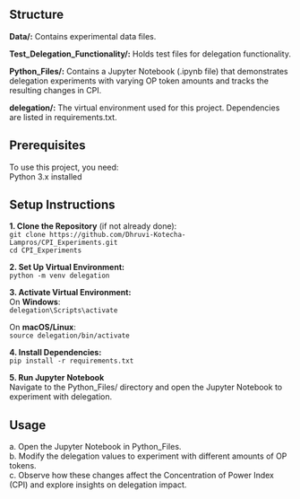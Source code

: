 ## Structure  
**Data/:** Contains experimental data files.

**Test_Delegation_Functionality/:** Holds test files for delegation functionality.

**Python_Files/:** Contains a Jupyter Notebook (.ipynb file) that demonstrates delegation experiments with varying OP token amounts and tracks the resulting changes in CPI.

**delegation/:** The virtual environment used for this project. Dependencies are listed in requirements.txt.

## Prerequisites  
To use this project, you need:  
Python 3.x installed  

## Setup Instructions  
**1. Clone the Repository** (if not already done):  
   `git clone https://github.com/Dhruvi-Kotecha-Lampros/CPI_Experiments.git`  
   `cd CPI_Experiments`  

**2. Set Up Virtual Environment:**  
   `python -m venv delegation`  

**3. Activate Virtual Environment:**  
  On **Windows**:  
    `delegation\Scripts\activate`  
    
  On **macOS/Linux**:  
    `source delegation/bin/activate`  

**4. Install Dependencies:**  
  `pip install -r requirements.txt`  

**5. Run Jupyter Notebook**  
   Navigate to the Python_Files/ directory and open the Jupyter Notebook to experiment with delegation.  

## Usage  
a. Open the Jupyter Notebook in Python_Files.  
b. Modify the delegation values to experiment with different amounts of OP tokens.  
c. Observe how these changes affect the Concentration of Power Index (CPI) and explore insights on delegation impact.  
